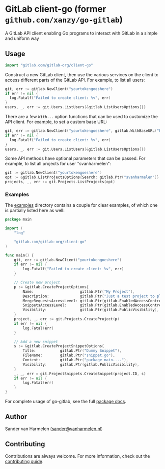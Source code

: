 # GitLab client-go (former `github.com/xanzy/go-gitlab`)

A GitLab API client enabling Go programs to interact with GitLab in a simple and uniform way

## Usage

```go
import "gitlab.com/gitlab-org/client-go"
```

Construct a new GitLab client, then use the various services on the client to
access different parts of the GitLab API. For example, to list all
users:

```go
git, err := gitlab.NewClient("yourtokengoeshere")
if err != nil {
  log.Fatalf("Failed to create client: %v", err)
}
users, _, err := git.Users.ListUsers(&gitlab.ListUsersOptions{})
```

There are a few `With...` option functions that can be used to customize
the API client. For example, to set a custom base URL:

```go
git, err := gitlab.NewClient("yourtokengoeshere", gitlab.WithBaseURL("https://git.mydomain.com/api/v4"))
if err != nil {
  log.Fatalf("Failed to create client: %v", err)
}
users, _, err := git.Users.ListUsers(&gitlab.ListUsersOptions{})
```

Some API methods have optional parameters that can be passed. For example,
to list all projects for user "svanharmelen":

```go
git := gitlab.NewClient("yourtokengoeshere")
opt := &gitlab.ListProjectsOptions{Search: gitlab.Ptr("svanharmelen")}
projects, _, err := git.Projects.ListProjects(opt)
```

### Examples

The [examples](https://gitlab.com/gitlab-org/client-go/tree/master/examples) directory
contains a couple for clear examples, of which one is partially listed here as well:

```go
package main

import (
	"log"

	"gitlab.com/gitlab-org/client-go"
)

func main() {
	git, err := gitlab.NewClient("yourtokengoeshere")
	if err != nil {
		log.Fatalf("Failed to create client: %v", err)
	}

	// Create new project
	p := &gitlab.CreateProjectOptions{
		Name:                     gitlab.Ptr("My Project"),
		Description:              gitlab.Ptr("Just a test project to play with"),
		MergeRequestsAccessLevel: gitlab.Ptr(gitlab.EnabledAccessControl),
		SnippetsAccessLevel:      gitlab.Ptr(gitlab.EnabledAccessControl),
		Visibility:               gitlab.Ptr(gitlab.PublicVisibility),
	}
	project, _, err := git.Projects.CreateProject(p)
	if err != nil {
		log.Fatal(err)
	}

	// Add a new snippet
	s := &gitlab.CreateProjectSnippetOptions{
		Title:           gitlab.Ptr("Dummy Snippet"),
		FileName:        gitlab.Ptr("snippet.go"),
		Content:         gitlab.Ptr("package main...."),
		Visibility:      gitlab.Ptr(gitlab.PublicVisibility),
	}
	_, _, err = git.ProjectSnippets.CreateSnippet(project.ID, s)
	if err != nil {
		log.Fatal(err)
	}
}
```

For complete usage of go-gitlab, see the full [package docs](https://godoc.org/gitlab.com/gitlab-org/client-go).

## Author

Sander van Harmelen (<sander@vanharmelen.nl>)

## Contributing

Contributions are always welcome. For more information, check out the
[contributing guide](https://gitlab.com/gitlab-org/client-go/-/blob/main/CONTRIBUTING.md).
